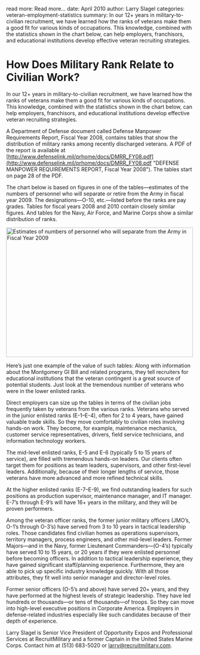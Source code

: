read more: Read more&hellip;
date: April 2010
author: Larry Slagel
categories: veteran-employment-statistics
summary: In our 12+ years in military-to-civilian recruitment, we have learned how the ranks of veterans make them a good fit for various kinds of occupations. This knowledge, combined with the statistics shown in the chart below, can help employers, franchisors, and educational institutions develop effective veteran recruiting strategies.

# How Does Military Rank Relate to Civilian Work?

In our 12+ years in military-to-civilian recruitment, we have learned how the ranks of veterans make them a good fit for various kinds of occupations. This knowledge, combined with the statistics shown in the chart below, can help employers, franchisors, and educational institutions develop effective veteran recruiting strategies.

A Department of Defense document called Defense Manpower Requirements Report, Fiscal Year 2008, contains tables that show the distribution of military ranks among recently discharged veterans. A PDF of the report is available at [http://www.defenselink.mil/prhome/docs/DMRR_FY08.pdf](http://www.defenselink.mil/prhome/docs/DMRR_FY08.pdf "DEFENSE MANPOWER REQUIREMENTS REPORT, Fiscal Year 2008"). The tables start on page 28 of the PDF.

The chart below is based on figures in one of the tables&mdash;estimates of the numbers of personnel who will separate or retire from the Army in fiscal year 2009. The designations&mdash;O-10, etc.&mdash;listed before the ranks are pay grades. Tables for fiscal years 2008 and 2010 contain closely similar figures. And tables for the Navy, Air Force, and Marine Corps show a similar distribution of ranks.

<img src="/attachments/how_does_military_rank_relate_chart.png" width="500" height="346" alt="Estimates of numbers of personnel who will separate from the Army in Fiscal Year 2009" />

Here&rsquo;s just one example of the value of such tables: Along with information about the Montgomery GI Bill and related programs, they tell recruiters for educational institutions that the veteran contingent is a great source of potential students. Just look at the tremendous number of veterans who were in the lower enlisted ranks.

Direct employers can size up the tables in terms of the civilian jobs frequently taken by veterans from the various ranks. Veterans who served in the junior enlisted ranks (E-1&ndash;E-4), often for 2 to 4 years, have gained valuable trade skills. So they move comfortably to civilian roles involving hands-on work. They become, for example, maintenance mechanics, customer service representatives, drivers, field service technicians, and information technology workers.

The mid-level enlisted ranks, E-5 and E-6 (typically 5 to 15 years of service), are filled with tremendous hands-on leaders. Our clients often target them for positions as team leaders, supervisors, and other first-level leaders. Additionally, because of their longer lengths of service, those veterans have more advanced and more refined technical skills.

At the higher enlisted ranks (E-7&ndash;E-9), we find outstanding leaders for such positions as production supervisor, maintenance manager, and IT manager. E-7&rsquo;s through E-9&rsquo;s will have 16+ years in the military, and they will be proven performers.

Among the veteran officer ranks, the former junior military officers (JMO&rsquo;s, O-1&rsquo;s through O-3&rsquo;s) have served from 3 to 10 years in tactical leadership roles. Those candidates find civilian homes as operations supervisors, territory managers, process engineers, and other mid-level leaders. Former Majors&mdash;and in the Navy, former Lieutenant Commanders&mdash;(O-4&rsquo;s) typically have served 10 to 15 years, or 20 years if they were enlisted personnel before becoming officers. In addition to tactical leadership experience, they have gained significant staff/planning experience. Furthermore, they are able to pick up specific industry knowledge quickly. With all those attributes, they fit well into senior manager and director-level roles.

Former senior officers (O-5&rsquo;s and above) have served 20+ years, and they have performed at the highest levels of strategic leadership. They have led hundreds or thousands&mdash;or tens of thousands&mdash;of troops. So they can move into high-level executive positions in Corporate America. Employers in defense-related industries especially like such candidates because of their depth of experience.

<p class="author">Larry Slagel is Senior Vice President of Opportunity Expos and Professional Services at RecruitMilitary and a former Captain in the United States Marine Corps. Contact him at (513) 683-5020 or <a href="mailto:&#x6C;&#x61;&#x72;&#x72;&#x79;&#x40;&#x72;&#x65;&#x63;&#x72;&#x75;&#x69;&#x74;&#x6D;&#x69;&#x6C;&#x69;&#x74;&#x61;&#x72;&#x79;&#x2E;&#x63;&#x6F;&#x6D;" title="Email &#x6C;&#x61;&#x72;&#x72;&#x79;&#x40;&#x72;&#x65;&#x63;&#x72;&#x75;&#x69;&#x74;&#x6D;&#x69;&#x6C;&#x69;&#x74;&#x61;&#x72;&#x79;&#x2E;&#x63;&#x6F;&#x6D;">&#x6C;&#x61;&#x72;&#x72;&#x79;&#x40;&#x72;&#x65;&#x63;&#x72;&#x75;&#x69;&#x74;&#x6D;&#x69;&#x6C;&#x69;&#x74;&#x61;&#x72;&#x79;&#x2E;&#x63;&#x6F;&#x6D;</a>.</p>
